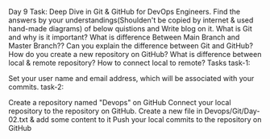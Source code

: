 Day 9 Task: Deep Dive in Git & GitHub for DevOps Engineers.
Find the answers by your understandings(Shoulden't be copied by internet & used hand-made diagrams) of below quistions and Write blog on it.
What is Git and why is it important?
What is difference Between Main Branch and Master Branch??
Can you explain the difference between Git and GitHub?
How do you create a new repository on GitHub?
What is difference between local & remote repository? How to connect local to remote?
Tasks
task-1:

Set your user name and email address, which will be associated with your commits.
task-2:

Create a repository named "Devops" on GitHub
Connect your local repository to the repository on GitHub.
Create a new file in Devops/Git/Day-02.txt & add some content to it
Push your local commits to the repository on GitHub
